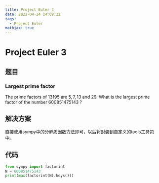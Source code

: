```yaml
---
title: Project Euler 3
date: 2022-04-24 14:09:22
tags: 
  - Project Euler
mathjax: true
---
```

<escape><!-- more --></escape>


# Project Euler 3
## 题目
### Largest prime factor


The prime factors of $13195$ are $5, 7, 13$ and $29$.
What is the largest prime factor of the number $600851475143$ ?

## 解决方案

直接使用sympy中的分解质因数方法即可，以后将封装到自定义的tools工具包中。

## 代码

```Python
from sympy import factorint
N = 600851475143
print(max(factorint(N).keys()))
```